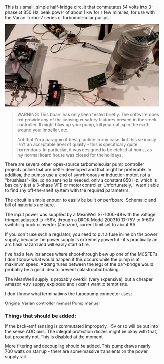 
This is a small, simple half-bridge circuit that commutates 54 volts into 3-phase at 850 Hz, peak power of about 1 kw for a few minutes, for use with the Varian Turbo-V series of turbomolecular pumps. 

![](media/system.png)

> WARNING: This board has only been tested briefly. The software does not provide any of the sensing or safety features present in the stock controller. It might blow up your pump, kill your cat, spin the earth around your impeller, etc.
>
> Not that I'm a paragon of best practice in any case, but this seriously isn't an acceptable level of quality - this is
specifically quite horrendous. In particular, it was designed to be etched at home, as my normal board house was closed for the holidays.

There are several other open-source turbomolecular pump controller projects online that are better developed and that might be preferable. In addition, the pumps use a kind of synchronous or induction motor, not a "brushless"-like, so no sensing is needed, only a constant 850 Hz, which is basically just a 3-phase VFD or motor controller. Unfortunately, I wasn't able to find any off-the-shelf system with the required parameters.

The circuit is simple enough to easily be built on perfboard. Schematic and bill of materials are [here](files/controller/assembly).

The input power was supplied by a MeanWell SE-1000-48 with the voltage trimpot adjusted to ~56V, through a DROK Model 200310 10-75V to 0-60V switching buck converter (Amazon), current limit set to about 8A. 

If you don't use such a regulator, you need to put a fuse inline on the power supply, because the power supply is extremely powerful - it's practically an arc flash hazard and will easily start a fire.

I've had a few instances where shoot-through blew up one of the MOSFETs. I don't know what would happen if this occurs while the pump is at maximum speed. Adding fuses between the legs of the balf-bridge would probably be a good idea to prevent catastrophic braking.

The MeanWell supply is probably overkill (very expensive), but a cheaper Amazon 48V supply exploded and I didn't want to tempt fate.

I don't know what terminations the turbopump connector uses; 

[Original Varian controller manual](references/Varian_V200_controller.pdf)
[Pump manual](references/Varian_V200_turbo_pump.pdf)



### Things that should be added:

If the back-emf sensing is commutated improperly, -5v or so will be put into the sense ADC pins. The integral protection diodes might be okay with that, but probably not. This is disabled at the moment.

More filtering and decoupling should be added. This pump draws nearly 700 watts on startup - there are some massive transients on the power supply rail.






